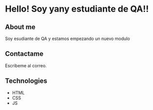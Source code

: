 # Hello! Soy yany estudiante de QA!!
## About me
Soy esudiante de QA y estamos empezando un nuevo modulo
## Contactame 
Escribeme al correo.
## Technologies
- HTML
- CSS
- JS
